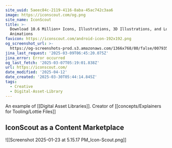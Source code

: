 ```yaml
---
site_uuid: 5aeec84c-2119-4116-8aba-45ac742c3aa6
image: https://iconscout.com/og.png
site_name: IconScout
title: >-
  Download 10.6 Million+ Icons, Illustrations, 3D Illustrations, and Lottie
  Animations
favicon: https://iconscout.com/android-icon-192x192.png
og_screenshot_url: >-
  https://og-screenshots-prod.s3.amazonaws.com/1366x768/80/false/007935b4ce1853d46aa53430fdc80c435b34bc7a655454aafc2005e06e358478.jpeg
jina_last_request: '2025-03-09T06:45:20.075Z'
jina_error: Error occurred
og_last_fetch: '2025-03-07T05:19:01.838Z'
url: https://iconscout.com/
date_modified: '2025-04-12'
date_created: '2025-03-30T05:44:14.845Z'
tags:
  - Creative
  - Digital-Asset-Library
---
```












An example of [[Digital Asset Libraries]].  Creator of [[concepts/Explainers for Tooling/Lottie Files]]


## IconScout as a Content Marketplace

![[Screenshot 2025-01-23 at 5.15.17 PM_Icon-Scout.png]]
